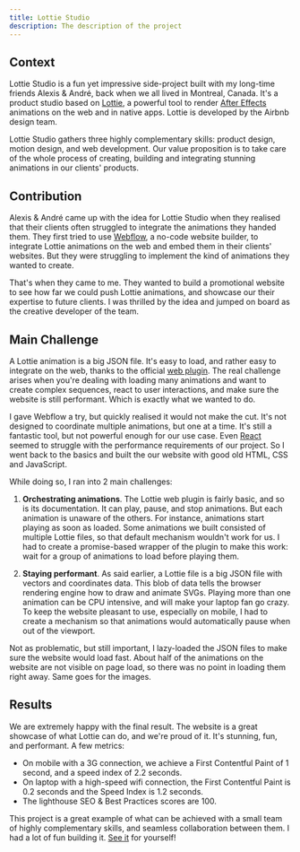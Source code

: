 ```yaml
---
title: Lottie Studio
description: The description of the project
---
```


## Context

Lottie Studio is a fun yet impressive side-project built with my long-time friends Alexis & André, back when we all lived in Montreal, Canada. It's a product studio based on [Lottie](https://airbnb.design/lottie/), a powerful tool to render [After Effects](https://www.adobe.com/products/aftereffects.html) animations on the web and in native apps. Lottie is developed by the Airbnb design team.

Lottie Studio gathers three highly complementary skills: product design, motion design, and web development. Our value proposition is to take care of the whole process of creating, building and integrating stunning animations in our clients' products.

## Contribution

Alexis & André came up with the idea for Lottie Studio when they realised that their clients often struggled to integrate the animations they handed them. They first tried to use [Webflow](https://webflow.com/), a no-code website builder, to integrate Lottie animations on the web and embed them in their clients' websites. But they were struggling to implement the kind of animations they wanted to create.

That's when they came to me. They wanted to build a promotional website to see how far we could push Lottie animations, and showcase our their expertise to future clients. I was thrilled by the idea and jumped on board as the creative developer of the team.

## Main Challenge

A Lottie animation is a big JSON file. It's easy to load, and rather easy to integrate on the web, thanks to the official [web plugin](https://github.com/airbnb/lottie-web). The real challenge arises when you're dealing with loading many animations and want to create complex sequences, react to user interactions, and make sure the website is still performant. Which is exactly what we wanted to do.

I gave Webflow a try, but quickly realised it would not make the cut. It's not designed to coordinate multiple animations, but one at a time. It's still a fantastic tool, but not powerful enough for our use case. Even [React](https://react.dev/) seemed to struggle with the performance requirements of our project. So I went back to the basics and built the our website with good old HTML, CSS and JavaScript.

While doing so, I ran into 2 main challenges:

1. **Orchestrating animations**. The Lottie web plugin is fairly basic, and so is its documentation. It can play, pause, and stop animations. But each animation is unaware of the others. For instance, animations start playing as soon as loaded. Some animations we built consisted of multiple Lottie files, so that default mechanism wouldn't work for us. I had to create a promise-based wrapper of the plugin to make this work: wait for a group of animations to load before playing them.

2. **Staying performant**. As said earlier, a Lottie file is a big JSON file with vectors and coordinates data. This blob of data tells the browser rendering engine how to draw and animate SVGs. Playing more than one animation can be CPU intensive, and will make your laptop fan go crazy. To keep the website pleasant to use, especially on mobile, I had to create a mechanism so that animations would automatically pause when out of the viewport.

Not as problematic, but still important, I lazy-loaded the JSON files to make sure the website would load fast. About half of the animations on the website are not visible on page load, so there was no point in loading them right away. Same goes for the images.

## Results

We are extremely happy with the final result. The website is a great showcase of what Lottie can do, and we're proud of it. It's stunning, fun, and performant. A few metrics:

- On mobile with a 3G connection, we achieve a First Contentful Paint of 1 second, and a speed index of 2.2 seconds.
- On laptop with a high-speed wifi connection, the First Contentful Paint is 0.2 seconds and the Speed Index is 1.2 seconds.
- The lighthouse SEO & Best Practices scores are 100.

This project is a great example of what can be achieved with a small team of highly complementary skills, and seamless collaboration between them. I had a lot of fun building it. [See it](https://lottiestudio.com/) for yourself!
